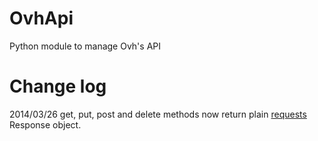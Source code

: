 OvhApi
======

Python module to manage Ovh's API



Change log
==========

2014/03/26
  get, put, post and delete methods now return plain [requests](http://docs.python-requests.org/en/latest/) Response object.
